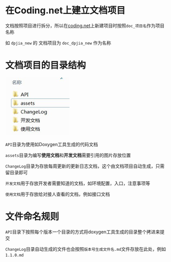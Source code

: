 # 在Coding.net上建立文档项目


文档按照项目进行拆分，所以在[coding.net](http://coding.net)上新建项目时按照``doc_项目名``作为项目名称

如 ``dpjia_new`` 的 文档项目为 ``doc_dpjia_new`` 作为名称

# 文档项目的目录结构
![img](../assets/images/folder.jpg)

``API``目录为使用如Doxygen工具生成的代码文档

``assets``目录为编写**使用文档**和**开发文档**需要引用的图片存放位置

``ChangeLog``目录为存放每周更新的更新日志文档，这个由文档项目自动生成，只需留目录即可

``开发文档``用于存放开发者需要知道的文档，如环境配置，入口，注意事项等

``使用文档``用于存放给对接人查看的文档，例如接口文档

# 文件命名规则

``API``目录下按照每个版本一个目录的方式将doxygen工具生成的目录整个拷进来提交

``ChangeLog``目录自动生成的文件也会按照``版本号生成文件名.md``文件存放在此处，例如``1.1.0.md``

